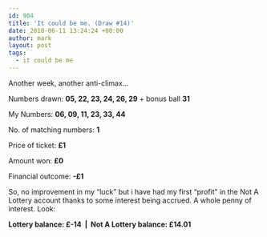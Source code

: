 ```yaml
---
id: 904
title: 'It could be me. (Draw #14)'
date: 2010-06-11 13:24:24 +00:00
author: mark
layout: post
tags:
  - it could be me
---
```

Another week, another anti-climax&#8230;

Numbers drawn: **05, 22, 23, 24, 26, 29** + bonus ball **31**

My Numbers: **06, 09, 11, 23, 33, 44**

No. of matching numbers: **1**

Price of ticket: **£1**

Amount won: **£0**

Financial outcome: **-£1**

So, no improvement in my &#8220;luck&#8221; but i have had my first &#8220;profit&#8221; in the Not A Lottery account thanks to some interest being accrued. A whole penny of interest. Look:

**Lottery balance: £-14  |  Not A Lottery balance: £14.01**

